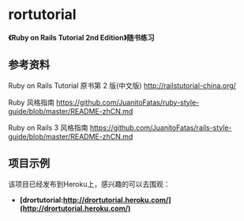 # rortutorial

**《Ruby on Rails Tutorial  2nd Edition》随书练习**

## 参考资料

Ruby on Rails Tutorial 原书第 2 版(中文版)
http://railstutorial-china.org/

Ruby 风格指南
https://github.com/JuanitoFatas/ruby-style-guide/blob/master/README-zhCN.md

Ruby on Rails 3 风格指南
https://github.com/JuanitoFatas/rails-style-guide/blob/master/README-zhCN.md

## 项目示例

该项目已经发布到Heroku上，感兴趣的可以去围观：

* **[drortutorial:http://drortutorial.heroku.com/](http://drortutorial.heroku.com/)**
